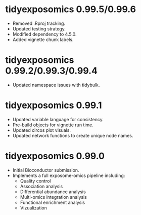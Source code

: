 # tidyexposomics 0.99.5/0.99.6

* Removed .Rproj tracking.
* Updated testing strategy.
* Modified dependency to 4.5.0.
* Added vignette chunk labels.

# tidyexposomics 0.99.2/0.99.3/0.99.4

* Updated namespace issues with tidybulk.

# tidyexposomics 0.99.1

* Updated variable language for consistency.
* Pre-build objects for vignette run time.
* Updated circos plot visuals.
* Updated network functions to create unique node names.


# tidyexposomics 0.99.0

* Initial Bioconductor submission.
* Implements a full exposome-omics pipeline including:
  - Quality control 
  - Association analysis
  - Differential abundance analysis
  - Multi-omics integration analysis
  - Functional enrichment analysis
  - Vizualization 


